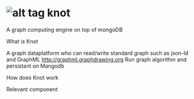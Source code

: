 ![alt tag](http://spirtfire.com/res/img/knot.png)
knot
====

A graph computing engine on top of mongoDB

What is Knot

A graph dataplatform who can read/write standard graph such as json-ld and GraphML http://graphml.graphdrawing.org
Run graph algorithm and persistant on Mangodb

How does Knot work

Relevant component
  
